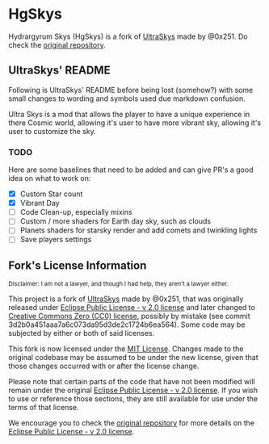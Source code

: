 # HgSkys

Hydrargyrum Skys (<abbr>HgSkys</abbr>) is a fork of [UltraSkys] made by @0x251.
Do check the [original repository].

## UltraSkys' README

Following is UltraSkys' README before being lost (somehow?) with some small
changes to wording and symbols used due markdown confusion.

Ultra Skys is a mod that allows the player to have a unique experience in there
Cosmic world, allowing it's user to have more vibrant sky, allowing it's user to
customize the sky.

### TODO

Here are some baselines that need to be added and can give PR's a good idea on
what to work on:

- [x] Custom Star count
- [x] Vibrant Day
- [ ] Code Clean-up, especially mixins
- [ ] Custom / more shaders for Earth day sky, such as clouds
- [ ] Planets shaders for starsky render and add comets and twinkling lights
- [ ] Save players settings

## Fork's License Information

<sub>Disclaimer: I am not a lawyer, and though I had help, they aren't a lawyer either.</sub>

This project is a fork of [UltraSkys] made by @0x251, that was originally
released under [Eclipse Public License - v 2.0 license] and later changed to
[Creative Commons Zero (CC0) license], possibly by mistake (see commit
3d2b0a451aaa7a6c073da95d3de2c1724b6ea564). Some code may be subjected by either
or both of said licenses.

This fork is now licensed under the [MIT License]. Changes made to the original
codebase may be assumed to be under the new license, given that those changes
occurred with or after the license change.

Please note that certain parts of the code that have not been modified will
remain under the original [Eclipse Public License - v 2.0 license]. If you wish
to use or reference those sections, they are still available for use under the
terms of that license.

We encourage you to check the [original repository] for more details on the
[Eclipse Public License - v 2.0 license].

[Creative Commons Zero (CC0) license]:
https://github.com/0x251/UltraSkys/blob/f84d2d80aed029d70f0f015e7c8c36102b99ca51/license.txt
[Eclipse Public License - v 2.0 license]:
https://github.com/0x251/UltraSkys/blob/9f03275a76cebfa954f79172c7fd62f766b757ed/LICENSE
[MIT License]: LICENSE
[original repository]: https://github.com/0x251/UltraSkys
[UltraSkys]: https://github.com/0x251/UltraSkys
